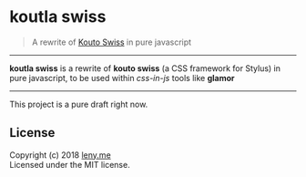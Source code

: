 # koutla swiss

> A rewrite of [Kouto Swiss](https://kouto-swiss.io) in pure javascript

* * *

**koutla swiss** is a rewrite of **kouto swiss** (a CSS framework for Stylus) in pure javascript, to be used within _css-in-js_ tools like **glamor**

* * *

This project is a pure draft right now.

## License

Copyright (c) 2018 [leny.me](http://leny.me)  
Licensed under the MIT license.
